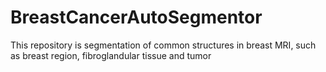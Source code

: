 # BreastCancerAutoSegmentor
This repository is segmentation of common structures in breast MRI, such as breast region, fibroglandular tissue and tumor
